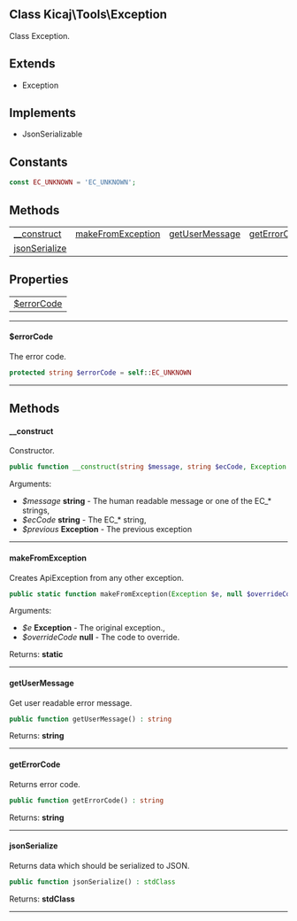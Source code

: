 ## Class Kicaj\Tools\Exception
Class Exception.

## Extends

- Exception

## Implements

- JsonSerializable

## Constants

```php
const EC_UNKNOWN = 'EC_UNKNOWN';
```

## Methods

|                                          |                                          |                                          |                                          |
| ---------------------------------------- | ---------------------------------------- | ---------------------------------------- | ---------------------------------------- |
|       [__construct](#__construct)        | [makeFromException](#makefromexception)  |    [getUserMessage](#getusermessage)     |      [getErrorCode](#geterrorcode)       |
|     [jsonSerialize](#jsonserialize)      |                  [](#)                   |                  [](#)                   |                  [](#)                   |

## Properties

|                            |
| -------------------------- |
|  [$errorCode](#errorcode)  |

-------

#### $errorCode
The error code.

```php
protected string $errorCode = self::EC_UNKNOWN
```

-------
## Methods
#### __construct
Constructor.
```php
public function __construct(string $message, string $ecCode, Exception $previous) : 
```
Arguments:
- _$message_ **string** - The human readable message or one of the EC_* strings, 
- _$ecCode_ **string** - The EC_* string, 
- _$previous_ **Exception** - The previous exception

-------
#### makeFromException
Creates ApiException from any other exception.
```php
public static function makeFromException(Exception $e, null $overrideCode) : static
```
Arguments:
- _$e_ **Exception** - The original exception., 
- _$overrideCode_ **null** - The code to override.

Returns: **static**

-------
#### getUserMessage
Get user readable error message.
```php
public function getUserMessage() : string
```

Returns: **string**

-------
#### getErrorCode
Returns error code.
```php
public function getErrorCode() : string
```

Returns: **string**

-------
#### jsonSerialize
Returns data which should be serialized to JSON.
```php
public function jsonSerialize() : stdClass
```

Returns: **stdClass**

-------

